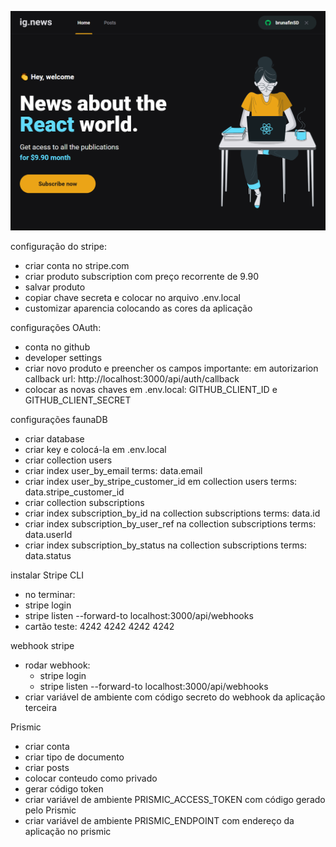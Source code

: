 ![ScreenShot](https://github.com/brunafinSD/ignite-chapterIII/blob/main/public/images/ignews.png?raw=true})

configuração do stripe:
- criar conta no stripe.com
- criar produto subscription com preço recorrente de 9.90
- salvar produto
- copiar chave secreta e colocar no arquivo .env.local
- customizar aparencia colocando as cores da aplicação

configurações OAuth:
- conta no github
- developer settings
- criar novo produto e preencher os campos
    importante: em autorizarion callback url: http://localhost:3000/api/auth/callback
- colocar as novas chaves em .env.local:  GITHUB_CLIENT_ID e GITHUB_CLIENT_SECRET


configurações faunaDB
- criar database
- criar key e colocá-la em .env.local
- criar collection users
- criar index user_by_email
  terms: data.email
- criar index user_by_stripe_customer_id em collection users
  terms: data.stripe_customer_id
- criar collection subscriptions
- criar index subscription_by_id na collection subscriptions
  terms: data.id
- criar index subscription_by_user_ref na collection subscriptions
  terms: data.userId
- criar index subscription_by_status na collection subscriptions
  terms: data.status


instalar Stripe CLI
- no terminar:
- stripe login
- stripe listen --forward-to localhost:3000/api/webhooks
- cartão teste: 4242 4242 4242 4242

webhook stripe
- rodar webhook:
  - stripe login
  - stripe listen --forward-to localhost:3000/api/webhooks
- criar variável de ambiente com código secreto do webhook da aplicação terceira

Prismic
- criar conta
- criar tipo de documento
- criar posts
- colocar conteudo como privado
- gerar código token
- criar variável de ambiente PRISMIC_ACCESS_TOKEN com código gerado pelo Prismic
- criar variável de ambiente PRISMIC_ENDPOINT com endereço da aplicação no prismic
